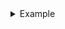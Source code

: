 <details>
<summary>Example</summary>
<ul><li>This dropdown contains</li>
<li>a list!</li></ul>
</details>
